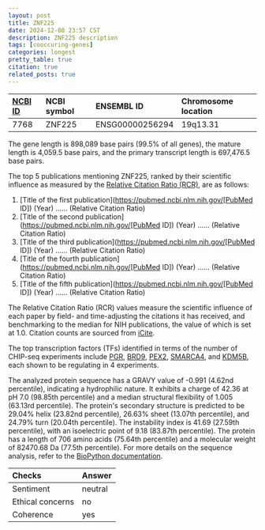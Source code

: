 ```yaml
---
layout: post
title: ZNF225
date: 2024-12-08 23:57 CST
description: ZNF225 description
tags: [cooccuring-genes]
categories: longest
pretty_table: true
citation: true
related_posts: true
---
```




| [NCBI ID](https://www.ncbi.nlm.nih.gov/gene/7768) | NCBI symbol | ENSEMBL ID | Chromosome location |
| :-------- | :------- | :-------- | :------- |
| 7768  | ZNF225 | ENSG00000256294 | 19q13.31 |



The gene length is 898,089 base pairs (99.5% of all genes), the mature length is 4,059.5 base pairs, and the primary transcript length is 697,476.5 base pairs.





The top 5 publications mentioning ZNF225, ranked by their scientific influence as measured by the [Relative Citation Ratio (RCR)](https://journals.plos.org/plosbiology/article?id=10.1371/journal.pbio.1002541), are as follows:

1. [Title of the first publication](https://pubmed.ncbi.nlm.nih.gov/[PubMed ID]) (Year) ...... (Relative Citation Ratio)
2. [Title of the second publication](https://pubmed.ncbi.nlm.nih.gov/[PubMed ID]) (Year) ...... (Relative Citation Ratio)
3. [Title of the third publication](https://pubmed.ncbi.nlm.nih.gov/[PubMed ID]) (Year) ...... (Relative Citation Ratio)
4. [Title of the fourth publication](https://pubmed.ncbi.nlm.nih.gov/[PubMed ID]) (Year) ...... (Relative Citation Ratio)
5. [Title of the fifth publication](https://pubmed.ncbi.nlm.nih.gov/[PubMed ID]) (Year) ...... (Relative Citation Ratio)

The Relative Citation Ratio (RCR) values measure the scientific influence of each paper by field- and time-adjusting the citations it has received, and benchmarking to the median for NIH publications, the value of which is set at 1.0. Citation counts are sourced from [iCite](https://icite.od.nih.gov).





The top transcription factors (TFs) identified in terms of the number of CHIP-seq experiments include [PGR](https://www.ncbi.nlm.nih.gov/gene/5241), [BRD9](https://www.ncbi.nlm.nih.gov/gene/65980), [PEX2](https://www.ncbi.nlm.nih.gov/gene/5828), [SMARCA4](https://www.ncbi.nlm.nih.gov/gene/6597), and [KDM5B](https://www.ncbi.nlm.nih.gov/gene/10765), each shown to be regulating in 4 experiments.











The analyzed protein sequence has a GRAVY value of -0.991 (4.62nd percentile), indicating a hydrophilic nature. It exhibits a charge of 42.36 at pH 7.0 (98.85th percentile) and a median structural flexibility of 1.005 (63.13rd percentile). The protein's secondary structure is predicted to be 29.04% helix (23.82nd percentile), 26.63% sheet (13.07th percentile), and 24.79% turn (20.04th percentile). The instability index is 41.69 (27.59th percentile), with an isoelectric point of 9.18 (83.87th percentile). The protein has a length of 706 amino acids (75.64th percentile) and a molecular weight of 82470.68 Da (77.5th percentile). For more details on the sequence analysis, refer to the [BioPython documentation](https://biopython.org/docs/1.75/api/Bio.SeqUtils.ProtParam.html).



| Checks    | Answer |
| :-------- | :------- |
| Sentiment  | neutral   |
| Ethical concerns | no     |
| Coherence    | yes    |